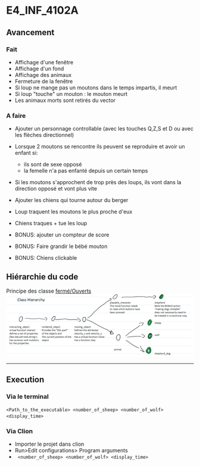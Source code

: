 # E4_INF_4102A

## Avancement
### Fait
- Affichage d'une fenêtre
- Affichage d'un fond 
- Affichage des animaux
- Fermeture de la fenêtre
- Si loup ne mange pas un moutons dans le temps impartis, il meurt
- Si loup "touche" un mouton : le mouton meurt
- Les animaux morts sont retirés du vector
### A faire
- Ajouter un personnage controllable (avec les touches Q,Z,S et D ou avec les flèches directionnel)
- Lorsque 2 moutons se rencontre ils peuvent se reproduire et avoir un enfant si:
    - ils sont de sexe opposé
    - la femelle n'a pas enfanté depuis un certain temps
- Si les moutons s'approchent de trop près des loups, ils vont dans la direction opposé et vont plus vite
- Ajouter les chiens qui tourne autour du berger
- Loup traquent les moutons le plus proche d'eux

- Chiens traques + tue les loup

- BONUS: ajouter un compteur de score
- BONUS: Faire grandir le bébé mouton
- BONUS: Chiens clickable

## Hiérarchie du code
Principe des classe [fermé/Ouverts](https://fr.wikipedia.org/wiki/Principe_ouvert/ferm%C3%A9)
![](./media/hierarchie.png)

____ 

## Execution
### Via le terminal
`<Path_to_the_executable> <number_of_sheep> <number_of_wolf> <display_time>`
### Via Clion
- Importer le projet dans clion
- Run>Edit configurations> Program arguments
- ` <number_of_sheep> <number_of_wolf> <display_time>`
